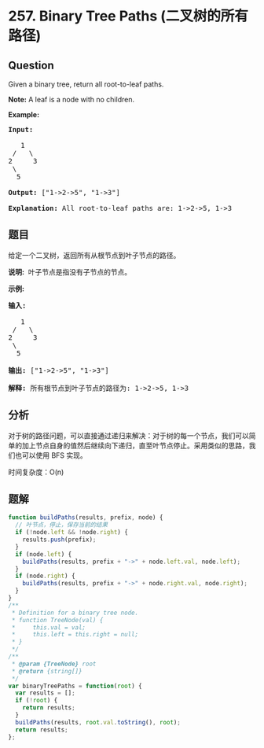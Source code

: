 # 257. Binary Tree Paths (二叉树的所有路径)

## Question

Given a binary tree, return all root-to-leaf paths.

**Note:** A leaf is a node with no children.

**Example:**

<pre><strong>Input:</strong>

   1
 /   \
2     3
 \
  5

<strong>Output:</strong> ["1-&gt;2-&gt;5", "1-&gt;3"]

<strong>Explanation:</strong> All root-to-leaf paths are: 1-&gt;2-&gt;5, 1-&gt;3
</pre>

## 题目

给定一个二叉树，返回所有从根节点到叶子节点的路径。

**说明:**  叶子节点是指没有子节点的节点。

**示例:**

<pre><strong>输入:</strong>

   1
 /   \
2     3
 \
  5

<strong>输出:</strong> ["1-&gt;2-&gt;5", "1-&gt;3"]

<strong>解释:</strong> 所有根节点到叶子节点的路径为: 1-&gt;2-&gt;5, 1-&gt;3</pre>

## 分析

对于树的路径问题，可以直接通过递归来解决：对于树的每一个节点，我们可以简单的加上节点自身的值然后继续向下递归，直至叶节点停止。采用类似的思路，我们也可以使用 BFS 实现。

时间复杂度：O(n)

## 题解

```javascript
function buildPaths(results, prefix, node) {
  // 叶节点，停止，保存当前的结果
  if (!node.left && !node.right) {
    results.push(prefix);
  }
  if (node.left) {
    buildPaths(results, prefix + "->" + node.left.val, node.left);
  }
  if (node.right) {
    buildPaths(results, prefix + "->" + node.right.val, node.right);
  }
}
/**
 * Definition for a binary tree node.
 * function TreeNode(val) {
 *     this.val = val;
 *     this.left = this.right = null;
 * }
 */
/**
 * @param {TreeNode} root
 * @return {string[]}
 */
var binaryTreePaths = function(root) {
  var results = [];
  if (!root) {
    return results;
  }
  buildPaths(results, root.val.toString(), root);
  return results;
};
```
